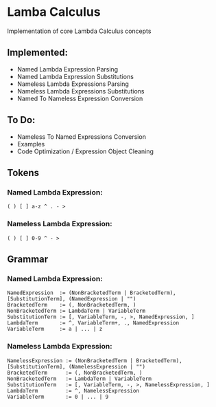 # Lamba Calculus
Implementation of core Lambda Calculus concepts

## Implemented:
- Named Lambda Expression Parsing
- Named Lambda Expression Substitutions
- Nameless Lambda Expressions Parsing
- Nameless Lambda Expressions Substitutions
- Named To Nameless Expression Conversion

## To Do:
- Nameless To Named Expressions Conversion
- Examples
- Code Optimization / Expression Object Cleaning

## Tokens
### Named Lambda Expression:
`( ) [ ] a-z ^ . - >`

### Nameless Lambda Expression:
`( ) [ ] 0-9 ^ - >`

## Grammar
### Named Lambda Expression:
```
NamedExpression  := (NonBracketedTerm | BracketedTerm), [SubstitutionTerm], (NamedExpression | "")
BracketedTerm    := (, NonBracketedTerm, )
NonBracketedTerm := LambdaTerm | VariableTerm
SubstitutionTerm := [, VariableTerm, -, >, NamedExpression, ]
LambdaTerm       := ^, VariableTerm+, ., NamedExpression
VariableTerm     := a | ... | z
```

### Nameless Lambda Expression:
```
NamelessExpression := (NonBracketedTerm | BracketedTerm), [SubstitutionTerm], (NamelessExpression | "")
BracketedTerm      := (, NonBracketedTerm, )
NonBracketedTerm   := LambdaTerm | VariableTerm
SubstitutionTerm   := [, VariableTerm, -, >, NamelessExpression, ]
LambdaTerm         := ^, NamelessExpression
VariableTerm       := 0 | ... | 9
```
